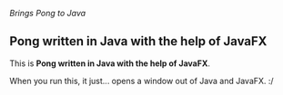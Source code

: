 _Brings Pong to Java_

## Pong written in Java with the help of JavaFX

This is __Pong written in Java with the help of JavaFX__.

When you run this, it just... opens a window out of Java and JavaFX. :/

